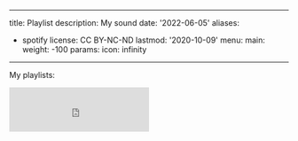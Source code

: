 
---
title: Playlist
description: My sound
date: '2022-06-05'
aliases:
  - spotify
license: CC BY-NC-ND
lastmod: '2020-10-09'
menu:
    main: 
        weight: -100
        params:
            icon: infinity
---


My playlists:

<iframe src="https://open.spotify.com/embed/playlist/3n7jBbNfW0cAe8uTWsQ6At?utm_source=generator"         width="50%" height="80" frameBorder="0" allowfullscreen="" allow="autoplay; clipboard-write; encrypted-media; fullscreen; picture-in-picture"></iframe>

